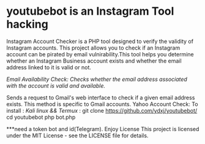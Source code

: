 # youtubebot is an Instagram Tool hacking 

Instagram Account Checker is a PHP tool designed to verify the validity of Instagram accounts. This project allows you to check if an Instagram account can be pirated by email vulnirability.This tool helps you determine whether an Instagram Business account exists and whether the email address linked to it is valid or not.

*Email Availability Check:*
  *Checks whether the email address associated with the account is valid and available.*

Sends a request to Gmail's web interface to check if a given email address exists. This method is specific to Gmail accounts.
Yahoo Account Check:
To install :
  *Kali linux && Termux* : git clone https://github.com/ydxj/youtubebot/
  cd youtubebot
  php bot.php



***need a token bot and id(Telegram).
Enjoy
License
This project is licensed under the MIT License - see the LICENSE file for details.
